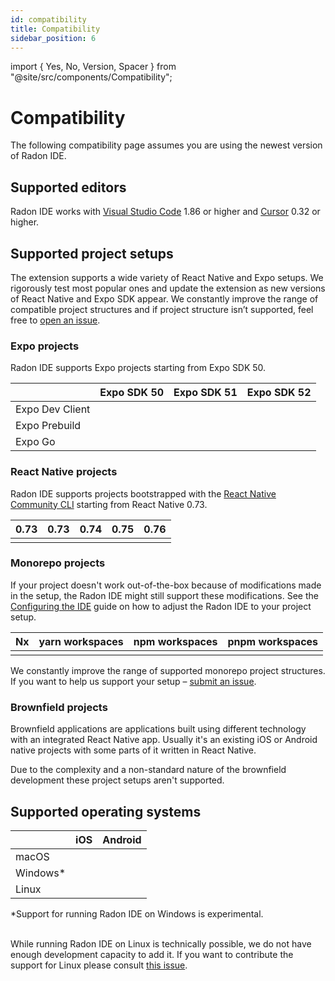 ```yaml
---
id: compatibility
title: Compatibility
sidebar_position: 6
---
```


import { Yes, No, Version, Spacer } from "@site/src/components/Compatibility";

# Compatibility

The following compatibility page assumes you are using the newest version of Radon IDE.

## Supported editors

Radon IDE works with [Visual Studio Code](https://code.visualstudio.com/) 1.86 or higher and [Cursor](https://www.cursor.com/) 0.32 or higher.

## Supported project setups

The extension supports a wide variety of React Native and Expo setups. We rigorously test most popular ones and update the extension as new versions of React Native and Expo SDK appear. We constantly improve the range of compatible project structures and if project structure isn’t supported, feel free to [open an issue](https://github.com/software-mansion/radon-ide/issues/new/choose).

### Expo projects

Radon IDE supports Expo projects starting from Expo SDK 50.

<div className="compatibility">

|                 | Expo SDK 50 | Expo SDK 51 | Expo SDK 52 |
| --------------- | ----------- | ----------- | ----------- |
| Expo Dev Client | <Yes/>      | <Yes/>      | <Yes/>      |
| Expo Prebuild   | <Yes/>      | <Yes/>      | <Yes/>      |
| Expo Go         | <Yes/>      | <Yes/>      | <Yes/>      |

</div>

### React Native projects

Radon IDE supports projects bootstrapped with the [React Native Community CLI](https://github.com/react-native-community/cli) starting from React Native 0.73.

<div className="compatibility">

| 0.73  | 0.73   | 0.74   | 0.75   | 0.76   |
| ----- | ------ | ------ | ------ | ------ |
| <No/> | <Yes/> | <Yes/> | <Yes/> | <Yes/> |

</div>

### Monorepo projects

If your project doesn't work out-of-the-box because of modifications made in the setup, the Radon IDE might still support these modifications. See the [Configuring the IDE](/docs/guides/configuration) guide on how to adjust the Radon IDE to your project setup.

<div className="compatibility">

| Nx     | yarn workspaces | npm workspaces | pnpm workspaces |
| ------ | --------------- | -------------- | --------------- |
| <Yes/> | <Yes/>          | <No/>          | <No/>           |

</div>

We constantly improve the range of supported monorepo project structures. If you want to help us support your setup – [submit an issue](https://github.com/software-mansion/radon-ide/issues/new/choose).

### Brownfield projects

Brownfield applications are applications built using different technology with an integrated React Native app. Usually it's an existing iOS or Android native projects with some parts of it written in React Native.

Due to the complexity and a non-standard nature of the brownfield development these project setups aren't supported.

## Supported operating systems

<div className="compatibility">

|           | iOS    | Android |
| --------- | ------ | ------- |
| macOS     | <Yes/> | <Yes/>  |
| Windows\* | <No/>  | <Yes/>  |
| Linux     | <No/>  | <No/>   |

</div>
*Support for running Radon IDE on Windows is experimental.
<br/>
<br/>

While running Radon IDE on Linux is technically possible, we do not have enough development capacity to add it.
If you want to contribute the support for Linux please consult [this issue](https://github.com/software-mansion/radon-ide/issues/688).
